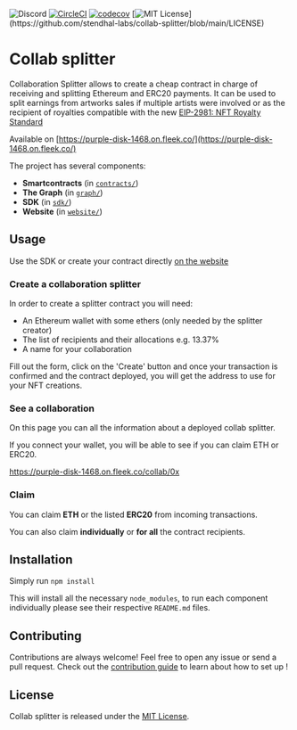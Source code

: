 ![Discord](https://img.shields.io/discord/778527994451853333)
[![CircleCI](https://circleci.com/gh/stendhal-labs/collab-splitter/tree/main.svg?style=svg)](https://circleci.com/gh/stendhal-labs/collab-splitter/tree/main)
[![codecov](https://codecov.io/gh/stendhal-labs/collab-splitter/branch/main/graph/badge.svg)](https://codecov.io/gh/stendhal-labs/collab-splitter)
[![MIT License](https://img.shields.io/apm/l/atomic-design-ui.svg?)](https://github.com/stendhal-labs/collab-splitter/blob/main/LICENSE)

# Collab splitter

Collaboration Splitter allows to create a cheap contract in charge of
receiving and splitting Ethereum and ERC20 payments. It can be used to
split earnings from artworks sales if multiple artists were involved or as
the recipient of royalties compatible with the new [EIP-2981: NFT Royalty Standard](https://eips.ethereum.org/EIPS/eip-2981)

Available on [https://purple-disk-1468.on.fleek.co/](https://purple-disk-1468.on.fleek.co/)

The project has several components:

- **Smartcontracts** (in [`contracts/`](contracts/))
- **The Graph** (in [`graph/`](graph/))
- **SDK** (in [`sdk/`](sdk/))
- **Website** (in [`website/`](website/))

## Usage

Use the SDK or create your contract directly [on the website](https://purple-disk-1468.on.fleek.co/)

### Create a collaboration splitter

In order to create a splitter contract you will need:

- An Ethereum wallet with some ethers (only needed by the splitter creator)
- The list of recipients and their allocations e.g. 13.37%
- A name for your collaboration

Fill out the form, click on the 'Create' button and once your transaction is confirmed and the contract deployed, you will get the address to use for your NFT creations.

### See a collaboration

On this page you can all the information about a deployed collab splitter.

If you connect your wallet, you will be able to see if you can claim ETH or ERC20.

https://purple-disk-1468.on.fleek.co/collab/0x

### Claim

You can claim **ETH** or the listed **ERC20** from incoming transactions.

You can also claim **individually** or **for all** the contract recipients.

## Installation

Simply run `npm install`

This will install all the necessary `node_modules`, to run each component individually please see their respective `README.md` files.

## Contributing

Contributions are always welcome! Feel free to open any issue or send a pull request.
Check out the [contribution guide](CONTRIBUTING.md/) to learn about how to set up !

## License

Collab splitter is released under the [MIT License](LICENSE).
